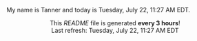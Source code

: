 My name is Tanner and today is Tuesday, July 22, 11:27 AM EDT.

<p align="center">This <i>README</i> file is generated <b>every 3 hours</b>!</br>Last refresh: Tuesday, July 22, 11:27 AM EDT<br /></p>
